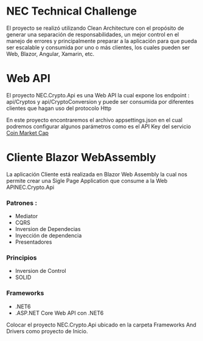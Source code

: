 # NEC Technical Challenge

El proyecto se realizó utilizando  Clean Architecture  con el propósito de generar una separación de responsabilidades, un mejor control en el manejo de errores y principalmente  preparar a la aplicación para que pueda ser  escalable  y  consumida por uno o más clientes, los cuales pueden ser Web, Blazor, Angular, Xamarin, etc.

# Web API
El proyecto NEC.Crypto.Api  es una Web API la cual expone los endpoint : api/Cryptos y api/CryptoConversion y puede ser consumida  por diferentes clientes que hagan uso del protocolo Http

En este proyecto encontraremos el archivo appsettings.json en el cual podremos configurar algunos parámetros como es el API Key del servicio [Coin Market Cap](https://coinmarketcap.com/api/documentation/v1/)

# Cliente Blazor WebAssembly
La aplicación Cliente está realizada en Blazor Web Assembly la cual nos permite crear una Sigle Page Application que consume a la Web APINEC.Crypto.Api 


### Patrones : 
 - Mediator
 - CQRS
 - Inversion de Dependecias
 - Inyección de dependencia
 - Presentadores
 
### Principios
 - Inversion de Control
 - SOLID
 
### Frameworks
  - .NET6
  - .ASP.NET Core Web API con .NET6
  

Colocar el proyecto NEC.Crypto.Api ubicado en la carpeta Frameworks And Drivers como proyecto de Inicio.
  
  
  
